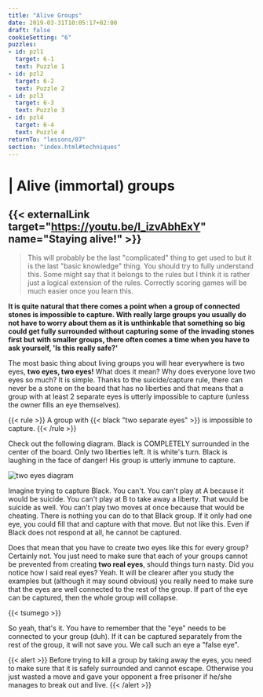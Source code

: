 ```yaml
---
title: "Alive Groups"
date: 2019-03-31T10:05:17+02:00
draft: false
cookieSetting: "6"
puzzles:
- id: pzl1
  target: 6-1
  text: Puzzle 1
- id: pzl2
  target: 6-2
  text: Puzzle 2
- id: pzl3
  target: 6-3
  text: Puzzle 3
- id: pzl4
  target: 6-4
  text: Puzzle 4
returnTo: "lessons/07"
section: "index.html#techniques"
---
```


# | Alive (immortal) groups

## {{< externalLink target="https://youtu.be/I_izvAbhExY" name="Staying alive!" >}}

> This will probably be the last "complicated" thing to get used to but it is the last "basic knowledge" thing. You should try to fully understand this. Some might say that it belongs to the rules but I think it is rather just a logical extension of the rules. Correctly scoring games will be much easier once you learn this.

**It is quite natural that there comes a point when a group of connected stones is impossible to capture. With really large groups you usually do not have to worry about them as it is unthinkable that something so big could get fully surrounded without capturing some of the invading stones first but with smaller groups, there often comes a time when you have to ask yourself, 'Is this really safe?'**

The most basic thing about living groups you will hear everywhere is two eyes, **two eyes, two eyes!** What does it mean? Why does everyone love two eyes so much? It is simple. Thanks to the suicide/capture rule, there can never be a stone on the board that has no liberties and that means that a group with at least 2 separate eyes is utterly impossible to capture (unless the owner fills an eye themselves).

{{< rule >}}
	A group with {{< black "two separate eyes" >}} is impossible to capture.
{{< /rule >}}

Check out the following diagram. Black is COMPLETELY surrounded in the center of the board. Only two liberties left. It is white's turn. Black is laughing in the face of danger! His group is utterly immune to capture.

![two eyes diagram](/images/eyes.jpg)

Imagine trying to capture Black. You can't. You can't play at A because it would be suicide. You can't play at B to take away a liberty. That would be suicide as well. You can't play two moves at once because that would be cheating. There is nothing you can do to that Black group. If it only had one eye, you could fill that and capture with that move. But not like this. Even if Black does not respond at all, he cannot be captured.

Does that mean that you have to create two eyes like this for every group? Certainly not. You just need to make sure that each of your groups cannot be prevented from creating **two real eyes**, should things turn nasty. Did you notice how I said real eyes? Yeah. It will be clearer after you study the examples but (although it may sound obvious) you really need to make sure that the eyes are well connected to the rest of the group. If part of the eye can be captured, then the whole group will collapse.

{{< tsumego >}}

So yeah, that's it. You have to remember that the "eye" needs to be connected to your group (duh). If it can be captured separately from the rest of the group, it will not save you. We call such an eye a "false eye". 

{{< alert >}}
	Before trying to kill a group by taking away the eyes, you need to make sure that it is safely surrounded and cannot escape. Otherwise you just wasted a move and gave your opponent a free prisoner if he/she manages to break out and live. 
{{< /alert >}}